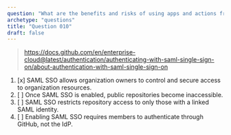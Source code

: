 ```yaml
---
question: "What are the benefits and risks of using apps and actions from the GitHub Marketplace?"
archetype: "questions"
title: "Question 010"
draft: false
---
```


> https://docs.github.com/en/enterprise-cloud@latest/authentication/authenticating-with-saml-single-sign-on/about-authentication-with-saml-single-sign-on
1. [x] SAML SSO allows organization owners to control and secure access to organization resources.
1. [ ] Once SAML SSO is enabled, public repositories become inaccessible.
1. [ ] SAML SSO restricts repository access to only those with a linked SAML identity.
1. [ ] Enabling SAML SSO requires members to authenticate through GitHub, not the IdP.
